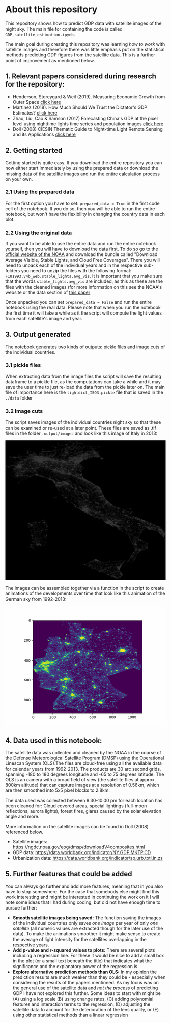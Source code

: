 # About this repository
This repository shows how to predict GDP data with satellite images of the night sky. The main file for containing the code is called `GDP_satellite_estimation.ipynb`.

The main goal during creating this repository was learning *how to work* with satellite images and therefore there was little emphasis put on the statistical methods predicting GDP figures from the satellite data. This is a further point of improvement as mentioned below.

## 1. Relevant papers considered during research for the repository:
* Henderson, Storeygard & Weil (2019). Measuring Economic Growth from Outer Space  [click here](https://cepr.org/sites/default/files/meets/2409/papers/hendersonpaper.pdf)
* Martinez (2018). How Much Should We Trust the Dictator's GDP
Estimates? [click here](https://ostromworkshop.indiana.edu/pdf/piep2018/martinez-paper.pdf)
* Zhao, Liu, Cao & Samson (2017) Forecasting China's GDP at the pixel level using nighttime lights time series and population images [click here](https://www.tandfonline.com/eprint/dr3JMcWMQbImgR2MpDMY/full)
* Doll (2008) CIESIN Thematic Guide to Night-time Light
Remote Sensing and its Applications [click here](https://pdfs.semanticscholar.org/ff03/200355ce4f6f48a3c03fabc479e7fc46fa0f.pdf)

## 2. Getting started
Getting started is quite easy. If you download the entire repository you can now either start immediately by using the prepared data or download the missing data of the satellite images and run the entire calculation process on your own. 

### 2.1 Using the prepared data
For the first option you have to set:
`prepared_data = True` in the first code cell of the notebook. If you do so, then you will be able to run the entire notebook, but won't have the flexibility in changing the country data in each plot. 

### 2.2 Using the original data
If you want to be able to use the entire data and run the entire notebook yourself, then you will have to download the data first. To do so go to the [official website of the NOAA](https://ngdc.noaa.gov/eog/dmsp/downloadV4composites.html) and download the bundle called "Download Average Visible, Stable Lights, and Cloud Free Coverages". There you will need to unpack each of the individual years and in the respective sub-folders you need to unzip the files with the following format: `F101993.v4b_web.stable_lights.avg_vis`. It is important that you make sure that the words `stable_lights.avg_vis`
are included, as this as these are the files with the cleaned images (for more information on this see the NOAA's website or the data section of [this paper](https://pdfs.semanticscholar.org/ff03/200355ce4f6f48a3c03fabc479e7fc46fa0f.pdf)

Once unpacked you can set `prepared_data = False` and run the entire notebook using the real data. Please note that when you run the notebook the first time it will take a while as it the script will compute the light values from each satellite's image and year.

## 3. Output generated 
The notebook generates two kinds of outputs: pickle files and image cuts of the individual countries.

### 3.1 pickle files
When extracting data from the image files the script will save the resulting dataframe to a pickle file, as the computations can take a while and it may save the user time to just re-load the data from the pickle later on. The main file of importance here is the `lightdict_ISO3.pickle` file that is saved in the `./data` folder

### 3.2 Image cuts
The script saves images of the individual countries night sky so that these can be examined or re-used at a later point. These files are saved as .tif files in the folder `.output/images` and look like this image of Italy in 2013:

![example night time sky of Italy in 2013](./Output/Italy_2013.png)

The images can be assembled together via a function in the script to create animations of the developments over time that look like this animation of the German sky from 1992-2013:

![German night time sky from 1992 to 2013](./Output/germany_1992-2013.gif)


## 4. Data used in this notebook: 
The satellite data was collected and cleaned by the NOAA in the course of the Defense Meteorological Satellite Program (DMSP) using the Operational Linescan System (OLS).The files are cloud-free using all the available data for calendar years from 1992-2013. The products are 30 arc second grids, spanning -180 to 180 degrees longitude and -65 to 75 degrees latitude. The OLS is an camera with a broad field of view (the satellite flies at approx. 800km altitude) that can capture images at a resolution of 0.56km, which are then smoothed into 5x5 pixel blocks to 2.8km. 

The data used was collected between 8.30-10.00 pm for each location has been cleaned for: Cloud covered areas, special lightings (full-moon reflections, aurora lights), forest fires, glares caused by the solar elevation angle and more.

More information on the satellite images can be found in Doll (2008) referenced below.

* Satellite images: https://ngdc.noaa.gov/eog/dmsp/downloadV4composites.html
* GDP data: https://data.worldbank.org/indicator/NY.GDP.MKTP.CD
* Urbanization data: https://data.worldbank.org/indicator/sp.urb.totl.in.zs

## 5. Further features that could be added
You can always go further and add more features, meaning that in you also have to stop somewhere. For the case that somebody else might find this work interesting and might be interested in continuing the work on it I will note some ideas that I had during coding, but did not have enough time to pursue further:

* **Smooth satellite images being saved:** The function saving the images of the individual countries only saves *one image* per year of only *one satellite* (all numeric values are extracted though for the later use of the data). To make the animations smoother it might make sense to create the average of light intensity for the satellites overlapping in the respective years.
* **Add p-value and r-squared values to plots:** There are several plots including a regression line. For these it would be nice to add a small box in the plot (or a small text beneath the title) that indicates what the significance and the explanatory power of the regression is
* **Explore alternative prediction methods than OLS:** In my opinion the prediction results are much weaker than they could be - especially when considering the results of the papers mentioned. As my focus was on the general use of the satellite data and *not the process* of predicting GDP I have not explored this further. Some ideas to start with might be (A) using a log scale (B) using change rates, (C) adding polynomial features and interaction terms to the regression, (D) adjusting the satellite data to account for the deterioration of the lens quality, or (E) using other statistical methods than a linear regression

